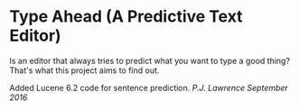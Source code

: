Type Ahead (A Predictive Text Editor)
=====================================

Is an editor that always tries to predict what you want to
type a good thing? That's what this project aims to find out.

Added Lucene 6.2 code for sentence prediction. _P.J. Lawrence September 2016_